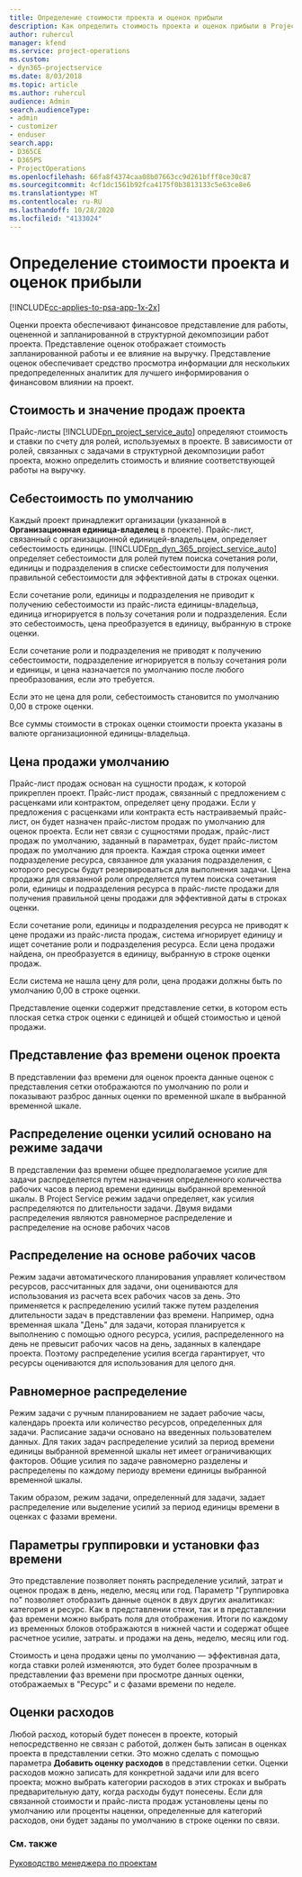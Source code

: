 ```yaml
---
title: Определение стоимости проекта и оценок прибыли
description: Как определить стоимость проекта и оценок прибыли в Project Service
author: ruhercul
manager: kfend
ms.service: project-operations
ms.custom:
- dyn365-projectservice
ms.date: 8/03/2018
ms.topic: article
ms.author: ruhercul
audience: Admin
search.audienceType:
- admin
- customizer
- enduser
search.app:
- D365CE
- D365PS
- ProjectOperations
ms.openlocfilehash: 66fa8f4374caa08b07663cc9d261bfff8ce30c87
ms.sourcegitcommit: 4cf1dc1561b92fca4175f0b3813133c5e63ce8e6
ms.translationtype: HT
ms.contentlocale: ru-RU
ms.lasthandoff: 10/28/2020
ms.locfileid: "4133024"
---
```

# <a name="determine-project-cost-and-revenue-estimates"></a>Определение стоимости проекта и оценок прибыли 

[!INCLUDE[cc-applies-to-psa-app-1x-2x](../includes/cc-applies-to-psa-app-1x-2x.md)]

Оценки проекта обеспечивают финансовое представление для работы, оцененной и запланированной в структурной декомпозиции работ проекта. Представление оценок отображает стоимость запланированной работы и ее влияние на выручку. Представление оценок обеспечивает средство просмотра информации для нескольких предопределенных аналитик для лучшего информирования о финансовом влиянии на проект.  
  
## <a name="cost-and-sales-value-of-the-project"></a>Стоимость и значение продаж проекта  
Прайс-листы [!INCLUDE[pn_project_service_auto](../includes/pn-project-service-auto.md)] определяют стоимость и ставки по счету для ролей, используемых в проекте. В зависимости от ролей, связанных с задачами в структурной декомпозиции работ проекта, можно определить стоимость и влияние соответствующей работы на выручку.  
  
## <a name="cost-price-defaulting"></a>Себестоимость по умолчанию  
Каждый проект принадлежит организации (указанной в **Организационная единица-владелец** в проекте). Прайс-лист, связанный с организационной единицей-владельцем, определяет себестоимость единицы. [!INCLUDE[pn_dyn_365_project_service_auto](../includes/pn-dyn-365-project-service-auto.md)] определяет себестоимости для ролей путем поиска сочетания роли, единицы и подразделения в списке себестоимости для получения правильной себестоимости для эффективной даты в строках оценки.  
  
Если сочетание роли, единицы и подразделения не приводит к получению себестоимости из прайс-листа единицы-владельца, единица игнорируется в пользу сочетания роли и подразделения. Если это себестоимость, цена преобразуется в единицу, выбранную в строке оценки.  
  
Если сочетание роли и подразделения не приводят к получению себестоимости, подразделение игнорируется в пользу сочетания роли и единицы, и цена назначается по умолчанию после любого преобразования, если это требуется.  
  
 Если это не цена для роли, себестоимость становится по умолчанию 0,00 в строке оценки.  
  
 Все суммы стоимости в строках оценки стоимости проекта указаны в валюте организационной единицы-владельца.  
  
## <a name="sales-price-defaulting"></a>Цена продажи умолчанию  
Прайс-лист продаж основан на сущности продаж, к которой прикреплен проект. Прайс-лист продаж, связанный с предложением с расценками или контрактом, определяет цену продажи. Если у предложения с расценками или контракта есть настраиваемый прайс-лист, он будет назначен прайс-листом продаж по умолчанию для оценок проекта. Если нет связи с сущностями продаж, прайс-лист продаж по умолчанию, заданный в параметрах, будет прайс-листом продаж по умолчанию для проекта. Каждая строка оценки имеет подразделение ресурса, связанное для указания подразделения, с которого ресурсы будут резервироваться для выполнения задачи. Цена продажи для связанной роли определяется путем поиска сочетания роли, единицы и подразделения ресурса в прайс-листе продажи для получения правильной цены продажи для эффективной даты в строках оценки.  
  
Если сочетание роли, единицы и подразделения ресурса не приводят к цене продажи из прайс-листа продаж, система игнорирует единицу и ищет сочетание роли и подразделения ресурса. Если цена продажи найдена, он преобразуется в единицу, выбранную в строке оценки продаж.  
  
Если система не нашла цену для роли, цена продажи должны быть по умолчанию 0,00 в строке оценки.  
  
Представление оценки содержит представление сетки, в котором есть плоская сетка строк оценки с единицей и общей стоимостью и ценой продажи.  
  
## <a name="time-phased-view-of-project-estimates"></a>Представление фаз времени оценок проекта  
В представлении фаз времени для оценок проекта данные оценок с представления сетки отображаются по умолчанию по роли и показывают разброс данных оценки по временной шкале в выбранной временной шкале.  
  
## <a name="effort-estimate-allocation-based-on-task-mode"></a>Распределение оценки усилий основано на режиме задачи  
В представлении фаз времени общее предполагаемое усилие для задачи распределяется путем назначения определенного количества рабочих часов в период времени единицы выбранной временной шкалы. В Project Service режим задачи определяет, как усилия распределяются по длительности задачи. Двумя видами распределения являются равномерное распределение и распределение на основе рабочих часов  
  
## <a name="work-hours-based-allocation"></a>Распределение на основе рабочих часов  
Режим задачи автоматического планирования управляет количеством ресурсов, рассчитанных для задачи, они оцениваются для использования из расчета всех рабочих часов за день. Это применяется к распределению усилий также путем разделения длительности задач в представлении фаз времени. Например, одна временная шкала "День" для задачи, которая планируется к выполнению с помощью одного ресурса, усилия, распределенного на день не превысит рабочих часов на день, заданных в календаре проекта. Поэтому распределение усилия всегда гарантирует, что ресурсы оцениваются для использования для целого дня.  
  
## <a name="even-distribution"></a>Равномерное распределение  
Режим задачи с ручным планированием не задает рабочие часы, календарь проекта или количество ресурсов, определенных для задачи. Расписание задачи основано на введенных пользователем данных. Для таких задач распределение усилий за период времени единицы выбранной временной шкалы нет имеет ограничивающих факторов. Общие усилия по задаче равномерно разделены и распределены по каждому периоду времени единицы выбранной временной шкалы.  
  
Таким образом, режим задачи, определенный для задачи, задает распределение или выделение усилий за период единицы времени в оценках с фазами времени.  
  
## <a name="grouping-and-time-phasing-options"></a>Параметры группировки и установки фаз времени  
Это представление позволяет понять распределение усилий, затрат и оценок продаж в день, неделю, месяц или год. Параметр "Группировка по" позволяет отобразить данные оценок в двух других аналитиках: категория и ресурс. Как в представлении стеки, так и в представлении фаз времени можно выбрать поля для отображения. Итоги по каждому из временных блоков отображаются в нижней части и содержат общее расчетное усилие, затраты. и продажи на день, неделю, месяц или год.  
  
Стоимость и цена продажи цены по умолчанию — эффективная дата, когда ставки ролей изменяются, это будет более прозрачным в представлении фаз времени при просмотре данных оценки, отображаемых в "Ресурс" и с фазами времени по неделе.  
  
## <a name="expense-estimates"></a>Оценки расходов  
Любой расход, который будет понесен в проекте, который непосредственно не связан с работой, должен быть записан в оценках проекта в представлении сетки. Это можно сделать с помощью параметра **Добавить оценку расходов** в представлении сетки. Оценки расходов можно записать для конкретной задачи или для всего проекта; можно выбрать категории расходов в этих строках и выбрать предварительную дату, когда расходы будут понесены. Если для связанной стоимости и прайс-листа продаж установлены цены по умолчанию или проценты наценки, определенные для категорий расходов, они будет заданы по умолчанию в строке оценки по связи.  
  
### <a name="see-also"></a>См. также  
 [Руководство менеджера по проектам](../psa/project-manager-guide.md)
